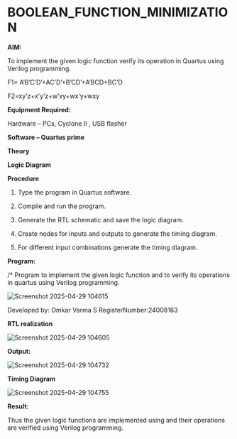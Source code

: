 # BOOLEAN_FUNCTION_MINIMIZATION

**AIM:**

To implement the given logic function verify its operation in Quartus using Verilog programming.

F1= A’B’C’D’+AC’D’+B’CD’+A’BCD+BC’D 

F2=xy’z+x’y’z+w’xy+wx’y+wxy

**Equipment Required:**

Hardware – PCs, Cyclone II , USB flasher

**Software – Quartus prime**

**Theory**

**Logic Diagram**

**Procedure**

1.	Type the program in Quartus software.

2.	Compile and run the program.

3.	Generate the RTL schematic and save the logic diagram.

4.	Create nodes for inputs and outputs to generate the timing diagram.

5.	For different input combinations generate the timing diagram.


**Program:**

/* Program to implement the given logic function and to verify its operations in quartus using Verilog programming. 

![Screenshot 2025-04-29 104615](https://github.com/user-attachments/assets/2bdbe50f-6cb5-4794-9b33-6d2acc8ccc15)


Developed by: Omkar Varma S RegisterNumber:24008163


**RTL realization**

![Screenshot 2025-04-29 104605](https://github.com/user-attachments/assets/363d8f1c-69f8-456e-ad45-2bcc09fc96fa)


**Output:**

![Screenshot 2025-04-29 104732](https://github.com/user-attachments/assets/c4e4a7d4-b703-44d8-b0c1-14fb3c02cef7)


**Timing Diagram**

![Screenshot 2025-04-29 104755](https://github.com/user-attachments/assets/bad4df33-56b2-4f96-b95d-f5c00874921f)


**Result:**

Thus the given logic functions are implemented using and their operations are verified using Verilog programming.

